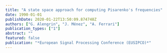 ```yaml
---
title: "A state space approach for computing Pisarenko's frequencies"
date: 1990-01-01
publishDate: 2020-01-22T13:50:09.874748Z
authors: ["G. Alengrin", "J. Ménez", "A. Ferrari"]
publication_types: ["1"]
abstract: ""
featured: false
publication: "*European Signal Processing Conference (EUSIPCO)*"
---
```


